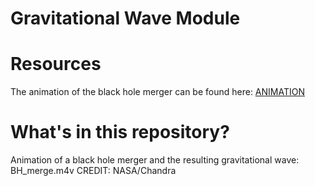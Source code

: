 # Gravitational Wave Module

# Resources

The animation of the black hole merger can be found here: [ANIMATION](http://chandra.si.edu/photo/2002/0192/BH_merge.m4v)

# What's in this repository?

Animation of a black hole merger and the resulting gravitational wave: BH_merge.m4v 
CREDIT: NASA/Chandra

